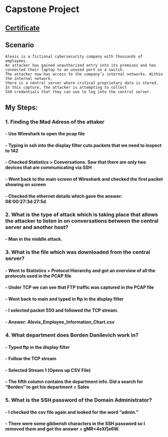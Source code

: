 # Capstone Project
## [Certificate](https://github.com/alejandro-garf/Blue-Team-Junior-Analyst/blob/main/Intro%20To%20Network%20Analysis/Course%20-%20Certificate%20-%20Introduction%20to%20Network%20Analysis-course.pdf)
## Scenario
```
Alexis is a fictional cybersecurity company with thousands of employees.
An attacker has gained unauthorized entry into its premises and has connected their laptop to an unused port on a switch.
The attacker now has access to the company’s internal networks. Within the internal network,
there is a central server where critical proprietary data is stored. In this capture, the attacker is attempting to collect
SSH credentials that they can use to log into the central server.
```
## My Steps:

### 1. Finding the Mad Adress of the attaker 
#### - Use Wireshark to open the pcap file
#### - Typing in ssh into the display filter cuts packets that we need to inspect to 142
#### - Checked Statistics > Conversations. Saw that there are only two devices that are communicating via SSH
#### - Went back to the main screen of Wireshark and checked the first packet showing on screen
#### - Checked the ethernet details which gave the answer: 08:00:27:3d:27:5d

### 2. What is the type of attack which is taking place that allows the attacker to listen in on conversations between the central server and another host?
#### - Man in the middle attack.

### 3. What is the file which was downloaded from the central server?
#### - Went to Statistics > Protocol Hierarchy and got an overview of all the protocols used in the PCAP file
#### - Under TCP we can see that FTP traffic was captured in the PCAP file
#### - Went back to main and typed in ftp in the display filter
#### - I selected packet 550 and followed the TCP stream.
#### - Answer: Alevis_Employee_Information_Chart.csv

### 4. What department does Borden Danilevich work in?
#### - Typed ftp in the display filter
#### - Follow the TCP stream
#### - Selected Stream 1 (Opens up CSV File)
#### - The fifth column contains the department info. Did a search for “Borden” to get his department = Sales

### 5. What is the SSH password of the Domain Administrator?
#### - I checked the csv file again and looked for the word “admin.” 
#### - There were some gibberish characters in the SSH password so I removed them and got the answer = gMR<4eXf]e6W.
